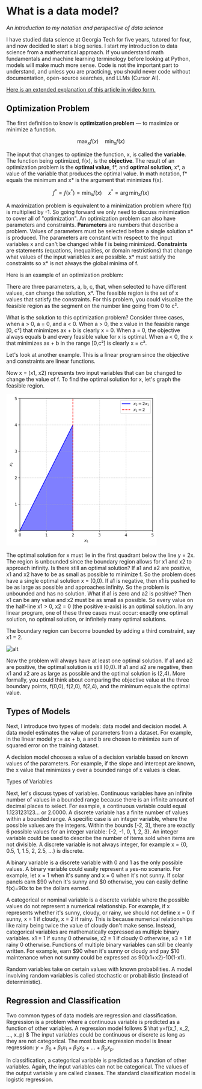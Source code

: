 # What is a data model?

*An introduction to my notation and perspective of data science*

I have studied data science at Georgia Tech for five years, tutored for four, and now decided to start a blog series. I start my introduction to data science from a mathematical approach. If you understand math fundamentals and machine learning terminology before looking at Python, models will make much more sense. Code is not the important part to understand, and unless you are practicing, you should never code without documentation, open-source searches, and LLMs (Cursor AI).

[Here is an extended explanation of this article in video form.](https://www.youtube.com/watch?v=BNF2zdyJAQE)

## Optimization Problem

The first definition to know is **optimization problem** — to maximize or minimize a function.

$$ \max_x f(x) \quad \min_x f(x) $$

The input that changes to optimize the function, x, is called the **variable**. The function being optimized, f(x), is the **objective**. The result of an optimization problem is the **optimal value**, f*, and **optimal solution**, x*, a value of the variable that produces the optimal value. In math notation, f* equals the minimum and x* is the argument that minimizes f(x).

$$ f^*=f(x^*)=\min_x f(x) \quad x^*=\arg\min_x f(x) $$

A maximization problem is equivalent to a minimization problem where f(x) is multiplied by -1. So going forward we only need to discuss minimization to cover all of "optimization".
An optimization problem can also have parameters and constraints. **Parameters** are numbers that describe a problem. Values of parameters must be selected before a single solution x* is produced. The parameters are constant with respect to the input variables x and can't be changed while f is being minimized. **Constraints** are statements (equations, inequalities, or domain restrictions) that change what values of the input variables x are possible. x* must satisfy the constraints so x* is not always the global minima of f.

Here is an example of an optimization problem:

There are three parameters, a, b, c, that, when selected to have different values, can change the solution, x*. The feasible region is the set of x values that satisfy the constraints. For this problem, you could visualize the feasible region as the segment on the number line going from 0 to c².


What is the solution to this optimization problem? Consider three cases, when a > 0, a = 0, and a < 0. When a > 0, the x value in the feasible range [0, c²] that minimizes ax + b is clearly x = 0. When a = 0, the objective always equals b and every feasible value for x is optimal. When a < 0, the x that minimizes ax + b in the range [0,c²] is clearly x = c².


Let's look at another example. This is a linear program since the objective and constraints are linear functions.


Now x = (x1, x2) represents two input variables that can be changed to change the value of f. To find the optimal solution for x, let's graph the feasible region.

<img src="graph1.png" alt="alt" width="400">

The optimal solution for x must lie in the first quadrant below the line y = 2x. The region is unbounded since the boundary region allows for x1 and x2 to approach infinity. Is there still an optimal solution? If a1 and a2 are positive, x1 and x2 have to be as small as possible to minimize f. So the problem does have a single optimal solution x = (0,0). If a1 is negative, then x1 is pushed to be as large as possible and approaches infinity. So the problem is unbounded and has no solution. What if a1 is zero and a2 is positive? Then x1 can be any value and x2 must be as small as possible. So every value on the half-line x1 > 0, x2 = 0 (the positive x-axis) is an optimal solution. In any linear program, one of these three cases must occur: exactly one optimal solution, no optimal solution, or infinitely many optimal solutions.


The boundary region can become bounded by adding a third constraint, say x1 = 2.

<img src="graph2.png" alt="alt" width="400">

Now the problem will always have at least one optimal solution. If a1 and a2 are positive, the optimal solution is still (0,0). If a1 and a2 are negative, then x1 and x2 are as large as possible and the optimal solution is (2,4). More formally, you could think about comparing the objective value at the three boundary points, f(0,0), f(2,0), f(2,4), and the minimum equals the optimal value.


## Types of Models

Next, I introduce two types of models: data model and decision model. A data model estimates the value of parameters from a dataset. For example, in the linear model y := ax + b, a and b are chosen to minimize sum of squared error on the training dataset.

A decision model chooses a value of a decision variable based on known values of the parameters. For example, if the slope and intercept are known, the x value that minimizes y over a bounded range of x values is clear.

Types of Variables

Next, let's discuss types of variables. Continuous variables have an infinite number of values in a bounded range because there is an infinite amount of decimal places to select. For example, a continuous variable could equal 1.123123123… or 2.0000. A discrete variable has a finite number of values within a bounded range. A specific case is an integer variable, where the possible values are the integers. Within the bounds [-2, 3], there are exactly 6 possible values for an integer variable: {-2, -1, 0, 1, 2, 3}. An integer variable could be used to describe the number of items sold when items are not divisible. A discrete variable is not always integer, for example x = {0, 0.5, 1, 1.5, 2, 2.5, …} is discrete.

A binary variable is a discrete variable with 0 and 1 as the only possible values. A binary variable could easily represent a yes-no scenario. For example, let x = 1 when it's sunny and x = 0 when it's not sunny. If solar panels earn $90 when it's sunny and $0 otherwise, you can easily define f(x)=90x to be the dollars earned.

A categorical or nominal variable is a discrete variable where the possible values do not represent a numerical relationship. For example, if x represents whether it's sunny, cloudy, or rainy, we should not define x = 0 if sunny, x = 1 if cloudy, x = 2 if rainy. This is because numerical relationships like rainy being twice the value of cloudy don't make sense. Instead, categorical variables are mathematically expressed as multiple binary variables. x1 = 1 if sunny 0 otherwise, x2 = 1 if cloudy 0 otherwise, x3 = 1 if rainy 0 otherwise. Functions of multiple binary variables can still be cleanly written. For example, earn $90 when it's sunny or cloudy and pay $10 maintenance when not sunny could be expressed as 90(x1+x2)-10(1-x1).


Random variables take on certain values with known probabilities. A model involving random variables is called stochastic or probabilistic (instead of deterministic).


## Regression and Classification

Two common types of data models are regression and classification. Regression is a problem where a continuous variable is predicted as a function of other variables. A regression model follows $ \hat y=f(x_1, x_2, ..., x_p) $ The input variables could be continuous or discrete as long as they are not categorical. The most basic regression model is linear regression: $y=\beta_0+\beta_1 x_1 +\beta_2 x_2+... +\beta_p x_p$. 

In classification, a categorical variable is predicted as a function of other variables. Again, the input variables can not be categorical. The values of the output variable y are called classes. The standard classification model is logistic regression.